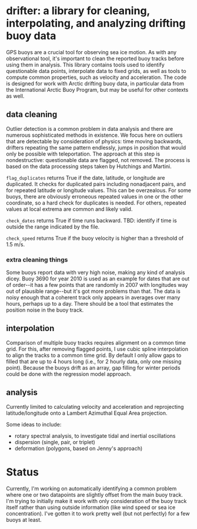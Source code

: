 # drifter: a library for cleaning, interpolating, and analyzing drifting buoy data
GPS buoys are a crucial tool for observing sea ice motion. As with any observational tool, it's important to clean the reported buoy tracks before using them in analysis. This library contains tools used to identify questionable data points, interpolate data to fixed grids, as well as tools to compute common properties, such as velocity and acceleration. The code is designed for work with Arctic drifting buoy data, in particular data from the International Arctic Buoy Program, but may be useful for other contexts as well.

## data cleaning
Outlier detection is a common problem in data analysis and there are numerous sophisticated methods in existence. We focus here on outliers that are detectable by consideration of physics: time moving backwards, drifters repeating the same pattern endlessly, jumps in position that would only be possible with teleportation. The approach at this step is nondestructive: questionable data are flagged, not removed. The process is based on the data processing steps taken by Hutchings and Martini.

`flag_duplicates` returns True if the date, latitude, or longitude are duplicated. It checks for duplicated pairs including nonadjacent pairs, and for repeated latitude or longitude values. This can be overzealous. For some buoys, there are obviously erroneous repeated values in one or the other coordinate, so a hard check for duplicates is needed. For others, repeated values at local extrema are common and likely valid.

`check_dates` returns True if time runs backward. TBD: identify if time is outside the range indicated by the file.

`check_speed` returns True if the buoy velocity is higher than a threshold of 1.5 m/s.

### extra cleaning things
Some buoys report data with very high noise, making any kind of analysis dicey. Buoy 3690 for year 2010 is used as an example for dates that are out of order--it has a few points that are randomly in 2007 with longitudes way out of plausible range--but it's got more problems than that. The data is noisy enough that a coherent track only appears in averages over many hours, perhaps up to a day. There should be a tool that estimates the position noise in the buoy track.

## interpolation
Comparison of multiple buoy tracks requires alignment on a common time grid. For this, after removing flagged points, I use cubic spline interpolation to align the tracks to a common time grid. By default I only allow gaps to filled that are up to 4 hours long (i.e., for 2 hourly data, only one missing point). Because the buoys drift as an array, gap filling for winter periods could be done with the regression model approach.

## analysis
Currently limited to calculating velocity and acceleration and reprojecting latitude/longitude onto a Lambert Azimuthal Equal Area projection.

Some ideas to include:
- rotary spectral analysis, to investigate tidal and inertial oscillations  
- dispersion (single, pair, or triplet)  
- deformation (polygons, based on Jenny's approach)

# Status
Currently, I'm working on automatically identifying a common problem where one or two datapoints are slightly offset from the main buoy track. I'm trying to initially make it work with only consideration of the buoy track itself rather than using outside information (like wind speed or sea ice concentration). I've gotten it to work pretty well (but not perfectly) for a few buoys at least. 